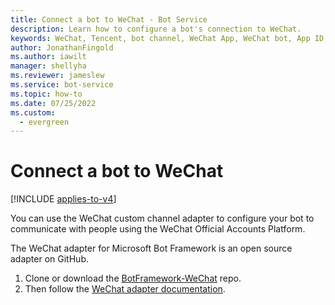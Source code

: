 ```yaml
---
title: Connect a bot to WeChat - Bot Service
description: Learn how to configure a bot's connection to WeChat.
keywords: WeChat, Tencent, bot channel, WeChat App, WeChat bot, App ID, App Secret, credentials
author: JonathanFingold
ms.author: iawilt
manager: shellyha
ms.reviewer: jameslew
ms.service: bot-service
ms.topic: how-to
ms.date: 07/25/2022
ms.custom:
  - evergreen
---
```


# Connect a bot to WeChat

[!INCLUDE [applies-to-v4](includes/applies-to-v4-current.md)]

You can use the WeChat custom channel adapter to configure your bot to communicate with people using the WeChat Official Accounts Platform.

The WeChat adapter for Microsoft Bot Framework is an open source adapter on GitHub.

1. Clone or download the [BotFramework-WeChat](https://github.com/microsoft/BotFramework-WeChat/) repo.
1. Then follow the [WeChat adapter documentation](https://github.com/microsoft/BotFramework-WeChat/tree/master/doc#readme).
